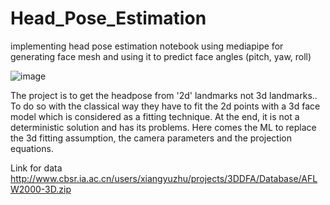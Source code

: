 # Head_Pose_Estimation
implementing head pose estimation notebook using mediapipe for generating face mesh and using it to predict face angles (pitch, yaw, roll)

![image](https://user-images.githubusercontent.com/103740327/179195556-5ebd3dd4-c65f-436f-a8be-85db647c4202.png)


The project is to get the headpose from '2d' landmarks not 3d landmarks..
To do so with the classical way they have to fit the 2d points with a 3d  face model which is considered as a fitting technique. At the end, it is not a deterministic solution and has its problems.
Here comes the ML to replace the 3d fitting assumption, the camera parameters and the  projection equations.


Link for data http://www.cbsr.ia.ac.cn/users/xiangyuzhu/projects/3DDFA/Database/AFLW2000-3D.zip
